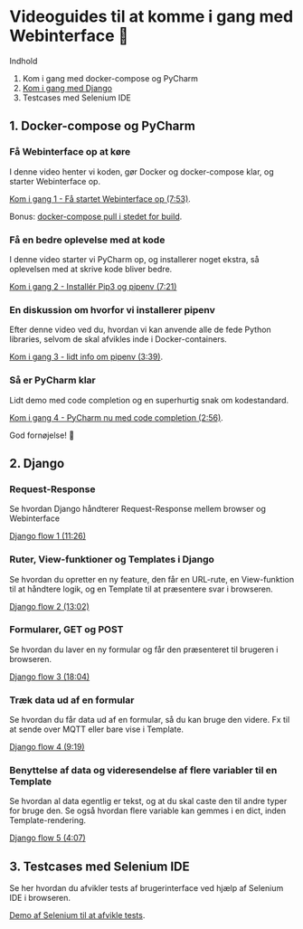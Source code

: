 # Videoguides til at komme i gang med Webinterface :rocket:

Indhold
1. Kom i gang med docker-compose og PyCharm
2. [Kom i gang med Django](#-2-Django)
3. Testcases med Selenium IDE

## 1. Docker-compose og PyCharm
### Få Webinterface op at køre
I denne video henter vi koden, gør Docker og docker-compose klar, og starter Webinterface op.

[Kom i gang 1 - Få startet Webinterface op (7:53)](https://youtu.be/o60uKeKV2kc).

Bonus: [docker-compose pull i stedet for build](https://youtu.be/WdQuxeNPE-k).

### Få en bedre oplevelse med at kode
I denne video starter vi PyCharm op, og installerer noget ekstra, så oplevelsen med at skrive kode bliver bedre.

[Kom i gang 2 - Installér Pip3 og pipenv (7:21)](https://youtu.be/nAIftKo4zL4)

### En diskussion om hvorfor vi installerer pipenv
Efter denne video ved du, hvordan vi kan anvende alle de fede Python libraries, selvom de skal afvikles inde i Docker-containers.

[Kom i gang 3 - lidt info om pipenv (3:39)](https://youtu.be/oOBcc2cMtIM).

### Så er PyCharm klar
Lidt demo med code completion og en superhurtig snak om kodestandard.

[Kom i gang 4 - PyCharm nu med code completion (2:56)](https://youtu.be/zQ1FhAhG5r4).

God fornøjelse! :beers:


## 2. Django 

### Request-Response
Se hvordan Django håndterer Request-Response mellem browser og Webinterface

[Django flow 1 (11:26)](https://youtu.be/CsIFsD1pd9w)

### Ruter, View-funktioner og Templates i Django
Se hvordan du opretter en ny feature, den får en URL-rute, en View-funktion til at håndtere logik, og en Template til at præsentere svar i browseren.

[Django flow 2 (13:02)](https://youtu.be/1IgfWK_YF04)

### Formularer, GET og POST
Se hvordan du laver en ny formular og får den præsenteret til brugeren i browseren.

[Django flow 3 (18:04)](https://youtu.be/BECwC34fio4)

### Træk data ud af en formular
Se hvordan du får data ud af en formular, så du kan bruge den videre. Fx til at sende over MQTT eller bare vise i Template.

[Django flow 4 (9:19)](https://youtu.be/f2WxUdw3pgo)

### Benyttelse af data og videresendelse af flere variabler til en Template
Se hvordan al data egentlig er tekst, og at du skal caste den til andre typer for bruge den. Se også hvordan flere variable kan gemmes i en dict, inden Template-rendering.

[Django flow 5 (4:07)](https://youtu.be/zbdoZOneGik)


## 3. Testcases med Selenium IDE
Se her hvordan du afvikler tests af brugerinterface ved hjælp af Selenium IDE i browseren.

[Demo af Selenium til at afvikle tests](https://youtu.be/VvI-IKYkFOc).
